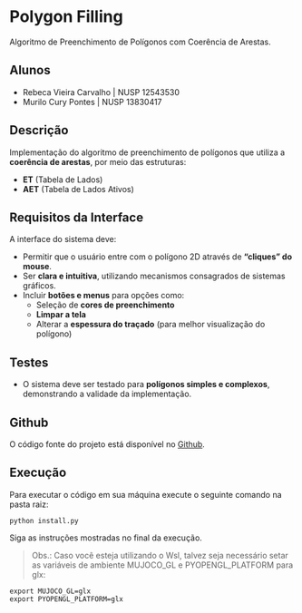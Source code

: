 # Polygon Filling
Algoritmo de Preenchimento de Polígonos com Coerência de Arestas.
## Alunos
- Rebeca Vieira Carvalho | NUSP 12543530 
- Murilo Cury Pontes | NUSP 13830417

## Descrição
Implementação do algoritmo de preenchimento de polígonos que utiliza a **coerência de arestas**, por meio das estruturas:

- **ET** (Tabela de Lados)  
- **AET** (Tabela de Lados Ativos)

## Requisitos da Interface
A interface do sistema deve:

- Permitir que o usuário entre com o polígono 2D através de **“cliques” do mouse**.  
- Ser **clara e intuitiva**, utilizando mecanismos consagrados de sistemas gráficos.  
- Incluir **botões e menus** para opções como:
  - Seleção de **cores de preenchimento**  
  - **Limpar a tela**  
  - Alterar a **espessura do traçado** (para melhor visualização do polígono)  

## Testes
- O sistema deve ser testado para **polígonos simples e complexos**, demonstrando a validade da implementação.  

## Github
O código fonte do projeto está disponível no [Github](
https://github.com/rebeca-vc/polygon-filling).


## Execução 
Para executar o código em sua máquina execute o seguinte comando na pasta raiz:

```
python install.py
```

Siga as instruções mostradas no final da execução. 

> Obs.: Caso você esteja utilizando o Wsl, talvez seja necessário setar as variáveis de ambiente MUJOCO_GL e PYOPENGL_PLATFORM para glx:

```
export MUJOCO_GL=glx
export PYOPENGL_PLATFORM=glx
```
